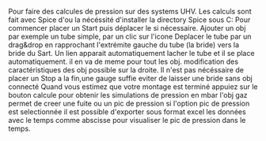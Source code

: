 Pour faire des calcules de pression sur des systems UHV. 
Les calculs sont fait avec Spice d'ou la nécéssité d'installer la directory Spice sous C:
Pour commencer placer un Start puis déplacer le si nécessaire. 
Ajouter un obj par exemple un tube simple, par un clic sur l'icone
Deplacer le tube par un drag&drop en rapprochant l'extrémite gauche du tube (la bride) vers la bride du Sart.
Un lien apparait automatiquement lacher le tube et il se place automatiquement.
il en va de meme pour tout les obj.
modification des caractéristiques des obj possible sur la droite.
Il n'est pas nécéssaire de placer un Stop a la fin,une gauge suffie
eviter de laisser une bride sans obj connecté
Quand vous estimez que votre montage est terminé appuiez sur le bouton calcule pour obtenir les simulations de pression en mbar
l'obj gaz permet de creer une fuite ou un pic de pression 
si l'option pic de pression est selectionnée il est possible d'exporter sous format excel les données avec le temps comme abscisse pour visualiser le pic de pression dans le temps.
